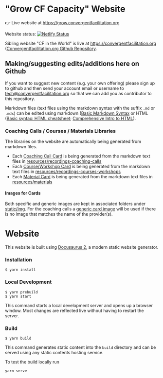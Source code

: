 # "Grow CF Capacity" Website

:point_right: Live website at https://grow.convergentfacilitation.org

Website status: [![Netlify Status](https://api.netlify.com/api/v1/badges/58a260b6-451e-425f-a42f-a08951756413/deploy-status)](https://app.netlify.com/sites/co-create-convergentfacilitation/deploys)

Sibling website "CF in the World" is live at https://convergentfacilitation.org ([Convergentfacilitation.org Github Repository](https://github.com/Convergent-Facilitation/convergentfacilitation.org).

## Making/suggesting edits/additions here on Github

If you want to suggest new content (e.g. your own offering) please sign up to github and then send your account email or username to tech@convergentfacilitation.org so that we can add you as contributor to this repository.

Markdown files (text files using the markdown syntax with the suffix `.md` or `.mdx`) can be edited using markdown ([Basic Markdown Syntax](https://www.markdownguide.org/basic-syntax/) or HTML ([Basic syntax: HTML cheatsheet](https://developer.mozilla.org/en-US/docs/Learn/HTML/Cheatsheet); [Comprehensive Intro to HTML](https://www.w3schools.com/html/html_intro.asp)). 


### Coaching Calls / Courses / Materials Libraries 

The libraries on the website are automatically being generated from markdown files.

- Each [Coaching Call Card](https://grow.convergentfacilitation.org/coaching-calls) is being generated from the markdown text files in [resources/recordings-coaching-calls](https://github.com/Convergent-Facilitation/cf-website-learning-community/tree/main/resources/recordings-coaching-calls) 
- Each [Course/Workshop Card](https://grow.convergentfacilitation.org/courses) is being generated from the markdown text files in [resources/recordings-courses-workshops](https://github.com/Convergent-Facilitation/cf-website-learning-community/tree/main/resources/recordings-courses-workshops)
- Each [Material Card](https://grow.convergentfacilitation.org/materials) is being generated from the markdown text files in [resources/materials](https://github.com/Convergent-Facilitation/cf-website-learning-community/tree/main/resources/materials)

#### Images for Cards 

Both specific and generic images are kept in associated folders under [static/img](https://github.com/Convergent-Facilitation/cf-website-learning-community/tree/main/static/img). For the coaching calls a [generic card image](https://raw.githubusercontent.com/Convergent-Facilitation/cf-website-learning-community/main/static/img/coachingCalls/generic-cf-coaching-call.webp) will be used if there is no image that matches the name of the provider(s). 


# Website

This website is built using [Docusaurus 2](https://docusaurus.io/), a modern static website generator.

### Installation

```
$ yarn install
```

### Local Development

```
$ yarn prebuild
$ yarn start
```

This command starts a local development server and opens up a browser window. Most changes are reflected live without having to restart the server.

### Build

```
$ yarn build
```

This command generates static content into the `build` directory and can be served using any static contents hosting service.

To test the build locally run

```
yarn serve
```

